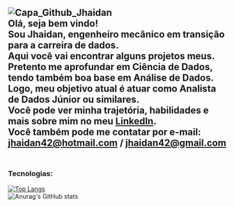 ![Capa_Github_Jhaidan](https://user-images.githubusercontent.com/94374033/203615929-6850c342-32fa-4f7c-be18-23849a978ce8.png)<br>
Olá, seja bem vindo!<br>
Sou Jhaidan, engenheiro mecânico em transição para a carreira de dados.<br>
Aqui você vai encontrar alguns projetos meus.<br>
Pretento me aprofundar em Ciência de Dados, tendo também boa base em Análise de Dados.<br>
Logo, meu objetivo atual é atuar como Analista de Dados Júnior ou similares.<br>
Você pode ver minha trajetória, habilidades e mais sobre mim no meu [LinkedIn](https://www.linkedin.com/in/jhaidan42/).<br>
Você também pode me contatar por e-mail: jhaidan42@hotmail.com / jhaidan42@gmail.com<br><br>
---

### Tecnologias:
[![Top Langs](https://github-readme-stats.vercel.app/api/top-langs/?username=jhaidan42&layout=compact&theme=tokyonight)](https://github.com/anuraghazra/github-readme-stats)<br>
![Anurag's GitHub stats](https://github-readme-stats.vercel.app/api?username=jhaidan42&show_icons=true&theme=tokyonight)
